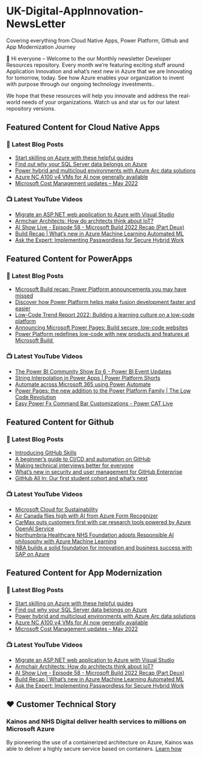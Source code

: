 # UK-Digital-AppInnovation-NewsLetter

Covering everything from Cloud Native Apps, Power Platform, Github and App Modernization Journey

👋 Hi everyone – Welcome to the our Monthly newsletter Developer Resources repository. Every month we’re featuring exciting stuff around Application Innovation and what’s next new in Azure that we are Innovating for tomorrow, today. See how Azure enables your organization to invent with purpose through our ongoing technology investments..


We hope that these resources will help you innovate and address the real-world needs of your organizations. Watch us and star us for our latest repository versions.

## Featured Content for Cloud Native Apps


### 📝 Latest Blog Posts

    
<!-- BLOGCNA:START -->
- [Start skilling on Azure with these helpful guides](https://azure.microsoft.com/blog/start-skilling-on-azure-with-these-helpful-guides/)
- [Find out why your SQL Server data belongs on Azure](https://azure.microsoft.com/blog/find-out-why-your-sql-server-data-belongs-on-azure/)
- [Power hybrid and multicloud environments with Azure Arc data solutions](https://azure.microsoft.com/blog/power-hybrid-and-multicloud-environments-with-azure-arc-data-solutions/)
- [Azure NC A100 v4 VMs for AI now generally available](https://azure.microsoft.com/blog/azure-nc-a100-v4-vms-for-ai-now-generally-available/)
- [Microsoft Cost Management updates – May 2022](https://azure.microsoft.com/blog/microsoft-cost-management-updates-may-2022/)
<!-- BLOGCNA:END -->

### 📺 Latest YouTube Videos

 
<!-- YOUTUBECNA:START -->
- [Migrate an ASP.NET web application to Azure with Visual Studio](https://www.youtube.com/watch?v=oZNvwAIrNtU)
- [Armchair Architects: How do architects think about IoT?](https://www.youtube.com/watch?v=3akBa9mVo-U)
- [AI Show Live - Episode 58 - Microsoft Build 2022 Recap &lpar;Part Deux&rpar;](https://www.youtube.com/watch?v=_1cdsD3tjjk)
- [Build Recap | What’s new in Azure Machine Learning Automated ML](https://www.youtube.com/watch?v=tXrDscVaF4Q)
- [Ask the Expert: Implementing Passwordless for Secure Hybrid Work](https://www.youtube.com/watch?v=fA-JFFuuCjA)
<!-- YOUTUBECNA:END -->

##  Featured Content for PowerApps
### 📝 Latest Blog Posts
<!-- BLOGPOWER:START -->
- [Microsoft Build recap: Power Platform announcements you may have missed](https://cloudblogs.microsoft.com/powerplatform/2022/05/31/microsoft-build-recap-power-platform-announcements-you-may-have-missed/)
- [Discover how Power Platform helps make fusion development faster and easier](https://cloudblogs.microsoft.com/powerplatform/2022/05/25/discover-how-power-platform-helps-make-fusion-development-faster-and-easier/)
- [Low-Code Trend Report 2022: Building a learning culture on a low-code platform](https://cloudblogs.microsoft.com/powerplatform/2022/05/24/low-code-trend-report-2022-building-a-learning-culture-on-a-low-code-platform/)
- [Announcing Microsoft Power Pages: Build secure, low-code websites](https://powerpages.microsoft.com/blog/announcing-microsoft-power-pages-build-secure-low-code-websites/)
- [Power Platform redefines low-code with new products and features at Microsoft Build ](https://cloudblogs.microsoft.com/powerplatform/2022/05/24/power-platform-redefines-low-code-with-new-products-and-features-at-microsoft-build/)
<!-- BLOGPOWER:END -->
 ### 📺 Latest YouTube Videos
    
<!-- YOUTUBEPOWER:START -->
- [The Power BI Community Show Ep 6 - Power BI Event Updates](https://www.youtube.com/watch?v=IrssN8YZEPo)
- [String Interpolation in Power Apps | Power Platform Shorts](https://www.youtube.com/watch?v=2Jf52cMiIV4)
- [Automate across Microsoft 365 using Power Automate](https://www.youtube.com/watch?v=cQ54hbkt_DU)
- [Power Pages: the new addition to the Power Platform Family | The Low Code Revolution](https://www.youtube.com/watch?v=_FVxPhJEgiU)
- [Easy Power Fx Command Bar Customizations - Power CAT Live](https://www.youtube.com/watch?v=4C2b0DDJPhk)
<!-- YOUTUBEPOWER:END -->

##  Featured Content for Github
### 📝 Latest Blog Posts
<!-- BLOGGITHUB:START -->
- [Introducing GitHub Skills](https://github.blog/2022-06-06-introducing-github-skills/)
- [A beginner’s guide to CI/CD and automation on GitHub](https://github.blog/2022-06-03-a-beginners-guide-to-ci-cd-and-automation-on-github/)
- [Making technical interviews better for everyone](https://github.blog/2022-06-03-making-technical-interviews-better-for-everyone/)
- [What&#8217;s new in security and user management for GitHub Enterprise](https://github.blog/2022-06-02-whats-new-in-security-and-user-management-for-github-enterprise/)
- [GitHub All In: Our first student cohort and what’s next](https://github.blog/2022-06-02-github-all-in-our-first-student-cohort-and-whats-next/)
<!-- BLOGGITHUB:END -->
### 📺 Latest YouTube Videos
<!-- YOUTUBEGITHUB:START -->
- [Microsoft Cloud for Sustainability](https://www.youtube.com/watch?v=HDYRb-8HXgE)
- [Air Canada flies high with AI from Azure Form Recognizer](https://www.youtube.com/watch?v=NqyZ_7btL5I)
- [CarMax puts customers first with car research tools powered by Azure OpenAI Service](https://www.youtube.com/watch?v=n4KekgD4DdY)
- [Northumbria Healthcare NHS Foundation adopts Responsible AI philosophy with Azure Machine Learning](https://www.youtube.com/watch?v=LRZHcipcweY)
- [NBA builds a solid foundation for innovation and business success with SAP on Azure](https://www.youtube.com/watch?v=gAa3k3UFFsw)
<!-- YOUTUBEGITHUB:END -->
##  Featured Content for App Modernization
### 📝 Latest Blog Posts
<!-- BLOGAPPMOD:START -->
- [Start skilling on Azure with these helpful guides](https://azure.microsoft.com/blog/start-skilling-on-azure-with-these-helpful-guides/)
- [Find out why your SQL Server data belongs on Azure](https://azure.microsoft.com/blog/find-out-why-your-sql-server-data-belongs-on-azure/)
- [Power hybrid and multicloud environments with Azure Arc data solutions](https://azure.microsoft.com/blog/power-hybrid-and-multicloud-environments-with-azure-arc-data-solutions/)
- [Azure NC A100 v4 VMs for AI now generally available](https://azure.microsoft.com/blog/azure-nc-a100-v4-vms-for-ai-now-generally-available/)
- [Microsoft Cost Management updates – May 2022](https://azure.microsoft.com/blog/microsoft-cost-management-updates-may-2022/)
<!-- BLOGAPPMOD:END -->
### 📺 Latest YouTube Videos
<!-- YOUTUBEAPPMOD:START -->
- [Migrate an ASP.NET web application to Azure with Visual Studio](https://www.youtube.com/watch?v=oZNvwAIrNtU)
- [Armchair Architects: How do architects think about IoT?](https://www.youtube.com/watch?v=3akBa9mVo-U)
- [AI Show Live - Episode 58 - Microsoft Build 2022 Recap &lpar;Part Deux&rpar;](https://www.youtube.com/watch?v=_1cdsD3tjjk)
- [Build Recap | What’s new in Azure Machine Learning Automated ML](https://www.youtube.com/watch?v=tXrDscVaF4Q)
- [Ask the Expert: Implementing Passwordless for Secure Hybrid Work](https://www.youtube.com/watch?v=fA-JFFuuCjA)
<!-- YOUTUBEAPPMOD:END -->


## ♥️ Customer Technical Story 

### Kainos and NHS Digital deliver health services to millions on Microsoft Azure

By pioneering the use of a containerized architecture on Azure, Kainos was able to deliver a highly secure service based on containers. [Learn how](https://customers.microsoft.com/en-us/story/1368348549535774520-kainos-and-nhs-digital-deliver-health-services-to-millions-on-microsoft-azure)

